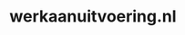 ---
layout: post
title:  "werkaanuitvoering.nl"
internal_url:  "/dutchgov/werkaanuitvoering.nl.html"
subdomains_count: 5
all_subdomains_count: 5
urls_count: 5
ssl_rank: 0
http_rank: 73
url_link: /data/werkaanuitvoering.nl/urls.txt
all_subdomains_link: /data/werkaanuitvoering.nl/all_subdomains.txt
subdomains_link: /data/werkaanuitvoering.nl/subdomains.txt
categories: dutchgov
---